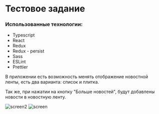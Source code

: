 # Тестовое задание

### Использованные технологии:
* Typescript
* React
* Redux
* Redux - persist
* Sass
* ESLint
* Prettier

В приложении есть возможность менять отображение новостной ленты, есть два варианта: список и плитка.

Так же, при нажатии на кнопку "Больше новостей", будут добавлены новости в новостную ленту.

![screen2](https://user-images.githubusercontent.com/78372175/202909626-8ee4888c-bc44-4e79-b0e7-dd6aa6a1bd6b.png)
![screen](https://user-images.githubusercontent.com/78372175/202909560-5959ba37-2ecc-4cec-aff0-92842fa0e0d8.png)


